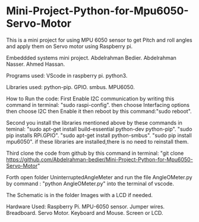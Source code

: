# Mini-Project-Python-for-Mpu6050-Servo-Motor
This is a mini project for using MPU 6050 sensor to get Pitch and roll angles and apply them on Servo motor using Raspberry pi.

Embeddded systems mini project.
Abdelrahman Bedier.
Abdelrahman Nasser.
Ahmed Hassan.

Programs used:
VScode in raspberry pi.
python3.

Libraries used:
python-pip.
GPIO.
smbus.
MPU6050.

How to Run the code:
First Enable I2C communication by writing this command in terminal:
"sudo raspi-config".
then choose Interfacing options then choose I2C then Enable it then reboot by this command:"sudo reboot".

Second you install the libraries mentioned above by these commands in teminal:
"sudo apt-get install build-essential python-dev python-pip".
"sudo pip installs RPi.GPIO".
"sudo apt-get install python-smbus".
"sudo pip install mpu6050".
if these libraries are installed,there is no need to reinstall them.

Third clone the code from github by this command in terminal:
"git clone https://github.com/Abdelrahman-bedier/Mini-Project-Python-for-Mpu6050-Servo-Motor"

Forth open folder UninterruptedAngleMeter and run the file AngleOMeter.py by command : "python AngleOMeter.py" into the terminal of vscode.

The Schematic is in the folder Images with a LCD if needed.

Hardware Used:
Raspberry Pi.
MPU-6050 sensor.
Jumper wires. 
Breadboard.
Servo Motor.
Keyboard and Mouse.
Screen or LCD.

